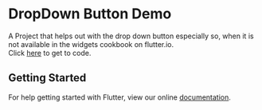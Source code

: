 # DropDown Button Demo

A Project that helps out with the drop down button especially so, when it is not available in the widgets cookbook on flutter.io.\
Click [here](https://github.com/amaan75/flutter_tuts/blob/master/dropdown_button_demo/lib/main.dart) to get to code.

## Getting Started

For help getting started with Flutter, view our online
[documentation](https://flutter.io/).
